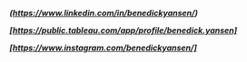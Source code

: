 ***(https://www.linkedin.com/in/benedickyansen/)***

***[https://public.tableau.com/app/profile/benedick.yansen]***

***[https://www.instagram.com/benedickyansen/]***

